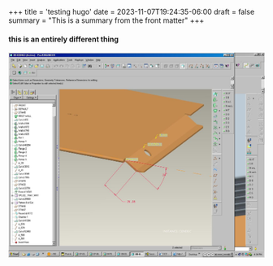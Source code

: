 +++
title = 'testing hugo'
date = 2023-11-07T19:24:35-06:00
draft = false
summary = "This is a summary from the front matter"
+++

#### this is an entirely different thing
![image alt test](images/img-pro-engineer.jpg)